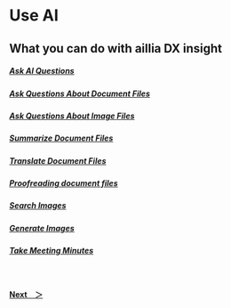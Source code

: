 # Use AI


## What you can do with aillia DX insight
##### [Ask AI Questions](AskToAI.md) 

##### [Ask Questions About Document Files](DocumentFile.md)

##### [Ask Questions About Image Files](AskAboutImage.md)

##### [Summarize Document Files](SummarizeDocument.md)

##### [Translate Document Files](Translation.md)

##### [Proofreading document files](Proofread.md)

##### [Search Images](SearchImage.md) 

##### [Generate Images](GenerateImage.md) 

##### [Take Meeting Minutes](Recording.md)

<br>

#### [Next&emsp;＞](AskToAI.md)